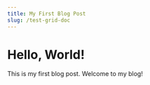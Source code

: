 ```yaml
---
title: My First Blog Post
slug: /test-grid-doc
---
```


# Hello, World!

This is my first blog post. Welcome to my blog!